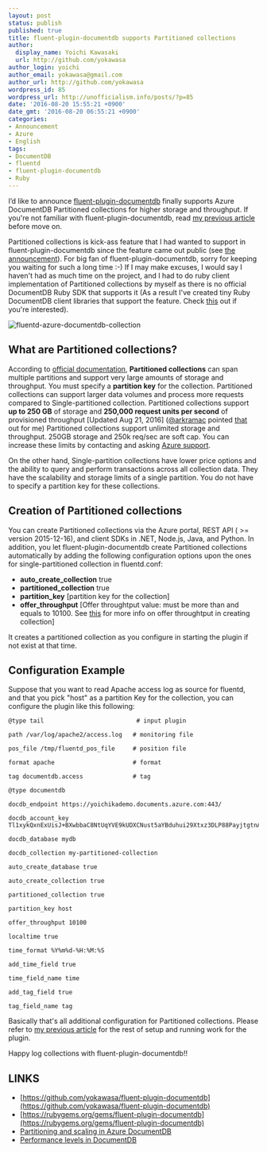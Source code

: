 ```yaml
---
layout: post
status: publish
published: true
title: fluent-plugin-documentdb supports Partitioned collections
author:
  display_name: Yoichi Kawasaki
  url: http://github.com/yokawasa
author_login: yoichi
author_email: yokawasa@gmail.com
author_url: http://github.com/yokawasa
wordpress_id: 85
wordpress_url: http://unofficialism.info/posts/?p=85
date: '2016-08-20 15:55:21 +0900'
date_gmt: '2016-08-20 06:55:21 +0900'
categories:
- Announcement
- Azure
- English
tags:
- DocumentDB
- fluentd
- fluent-plugin-documentdb
- Ruby
---
```


I&rsquo;d like to announce [fluent-plugin-documentdb](https://github.com/yokawasa/fluent-plugin-documentdb) finally supports Azure DocumentDB Partitioned collections for higher storage and throughput. If you're not familiar with fluent-plugin-documentdb, read [my previous article](http://unofficialism.info/posts/collecting-logs-into-azure-documentdb-using-fluent-plugin-documentdb/) before move on.

Partitioned collections is kick-ass feature that I had wanted to support in fluent-plugin-documentdb since the feature came out public (see [the announcement](https://azure.microsoft.com/ja-jp/updates/documentdb-partitioned-collections-for-higher-storage-and-throughput/)). For big fan of fluent-plugin-documentdb, sorry for keeping you waiting for such a long time :-) If I may make excuses, I would say I haven't had as much time on the project, and I had to do ruby client implementation of Partitioned collections by myself as there is no official DocumentDB Ruby SDK that supports it (As a result I've created tiny Ruby DocumentDB client libraries that support the feature. Check [this](https://github.com/yokawasa/fluent-plugin-documentdb/tree/master/lib/fluent/plugin/documentdb) out if you're interested). 

![fluentd-azure-documentdb-collection](https://c3.staticflickr.com/9/8178/28479238194_845ca59186_c.jpg)

## What are Partitioned collections?

According to [ official documentation](https://azure.microsoft.com/en-us/documentation/articles/documentdb-partition-data/), **Partitioned collections** can span multiple partitions and support very large amounts of storage and throughput. You must specify a **partition key** for the collection. Partitioned collections can support larger data volumes and process more requests compared to Single-partitioned collection. Partitioned collections support **up to 250 GB** of storage and **250,000 request units per second** of provisioned throughput [Updated Aug 21, 2016] ([@arkramac](https://twitter.com/arkramac) pointed [that](https://twitter.com/yokawasa/status/766908784467783680) out for me) Partitioned collections support unlimited storage and throughput. 250GB storage and 250k req/sec are soft cap. You can increase these limits by contacting and asking [Azure support](https://azure.microsoft.com/en-us/documentation/articles/documentdb-increase-limits/). 

On the other hand, Single-partition collections have lower price options and the ability to query and perform transactions across all collection data. They have the scalability and storage limits of a single partition. You do not have to specify a partition key for these collections.

## Creation of Partitioned collections

You can create Partitioned collections via the Azure portal, REST API ( >= version 2015-12-16), and client SDKs in .NET, Node.js, Java, and Python. In addition, you let fluent-plugin-documentdb create Partitioned collections automatically by adding the following configuration options upon the ones for single-partitioned collection in fluentd.conf: 

- **auto_create_collection** true
- **partitioned_collection** true
- **partition_key** [partition key for the collection]
- **offer_throughput** [Offer throughtput value: must be more than and equals to 10100. See [this](https://azure.microsoft.com/en-us/documentation/articles/documentdb-create-collection/) for more info on offer throughtput in creating collection]

It creates a partitioned collection as you configure in starting the plugin if not exist at that time.

## Configuration Example

Suppose that you want to read Apache access log as source for fluentd, and that you pick "host" as a partition Key for the collection, you can configure the plugin like this following:

    @type tail                          # input plugin

    path /var/log/apache2/access.log   # monitoring file

    pos_file /tmp/fluentd_pos_file     # position file

    format apache                      # format

    tag documentdb.access              # tag

    @type documentdb

    docdb_endpoint https://yoichikademo.documents.azure.com:443/

    docdb_account_key Tl1xykQxnExUisJ+BXwbbaC8NtUqYVE9kUDXCNust5aYBduhui29Xtxz3DLP88PayjtgtnARc1PW+2wlA6jCJw==

    docdb_database mydb

    docdb_collection my-partitioned-collection

    auto_create_database true

    auto_create_collection true

    partitioned_collection true

    partition_key host

    offer_throughput 10100

    localtime true

    time_format %Y%m%d-%H:%M:%S

    add_time_field true

    time_field_name time

    add_tag_field true

    tag_field_name tag

Basically that's all additional configuration for Partitioned collections. Please refer to [my previous article](http://unofficialism.info/posts/collecting-logs-into-azure-documentdb-using-fluent-plugin-documentdb/) for the rest of setup and running work for the plugin. 

Happy log collections with fluent-plugin-documentdb!! 

## LINKS

- [https://github.com/yokawasa/fluent-plugin-documentdb](https://github.com/yokawasa/fluent-plugin-documentdb)
- [https://rubygems.org/gems/fluent-plugin-documentdb](https://rubygems.org/gems/fluent-plugin-documentdb)
- [Partitioning and scaling in Azure DocumentDB](https://azure.microsoft.com/en-us/documentation/articles/documentdb-partition-data/)
- [Performance levels in DocumentDB](https://azure.microsoft.com/en-us/documentation/articles/documentdb-performance-levels/)
